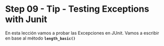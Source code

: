 # Step 09 - Tip - Testing Exceptions with Junit

En esta lección vamos a probar las Excepciones en JUnit. Vamos a escribir en base al método **`length_basic()`**
